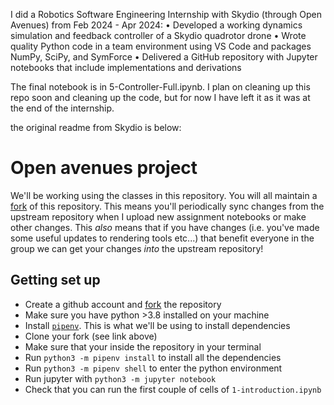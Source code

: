 I did a Robotics Software Engineering Internship with Skydio (through Open Avenues) from Feb 2024 - Apr 2024:
• Developed a working dynamics simulation and feedback controller of a Skydio quadrotor drone
• Wrote quality Python code in a team environment using VS Code and packages NumPy, SciPy, and SymForce
• Delivered a GitHub repository with Jupyter notebooks that include implementations and derivations

The final notebook is in 5-Controller-Full.ipynb. I plan on cleaning up this repo soon and cleaning up the code, but for now I have left it as it was at the end of the internship.

the original readme from Skydio is below:

# Open avenues project
We'll be working using the classes in this repository. You will all maintain a [fork](https://docs.github.com/en/pull-requests/collaborating-with-pull-requests/working-with-forks/fork-a-repo) of this repository. This means you'll periodically sync changes from the upstream repository when I upload new assignment notebooks or make other changes. This _also_ means that if you have changes (i.e. you've made some useful updates to rendering tools etc...) that benefit everyone in the group we can get your changes _into_ the upstream repository!

## Getting set up
- Create a github account and [fork](https://docs.github.com/en/pull-requests/collaborating-with-pull-requests/working-with-forks/fork-a-repo) the repository
- Make sure you have python >3.8 installed on your machine
- Install [`pipenv`](https://pypi.org/project/pipenv/). This is what we'll be using to install dependencies
- Clone your fork (see link above)
- Make sure that your inside the repository in your terminal
- Run `python3 -m pipenv install` to install all the dependencies
- Run `python3 -m pipenv shell` to enter the python environment
- Run jupyter with `python3 -m jupyter notebook`
- Check that you can run the first couple of cells of `1-introduction.ipynb`
